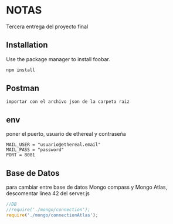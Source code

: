 # NOTAS

Tercera entrega del proyecto final

## Installation

Use the package manager to install foobar.

```bash
npm install
```

## Postman

```
importar con el archivo json de la carpeta raiz
```
## env

poner el puerto, usuario de ethereal y contraseña
```
MAIL_USER = "usuario@ethereal.email"
MAIL_PASS = "password"
PORT = 8081
```

## Base de Datos

para cambiar entre base de datos Mongo compass y Mongo Atlas, descomentar linea 42 del server.js

```javascript
//DB
//require('./mongo/connection');
require('./mongo/connectionAtlas');
```
